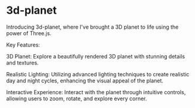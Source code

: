 # 3d-planet
Introducing 3d-planet, where I've brought a 3D planet to life using the power of Three.js. 
 

Key Features:

3D Planet: Explore a beautifully rendered 3D planet with stunning details and textures.


Realistic Lighting: Utilizing advanced lighting techniques to create realistic day and night cycles, enhancing the visual appeal of the planet.


Interactive Experience: Interact with the planet through intuitive controls, allowing users to zoom, rotate, and explore every corner.

 
